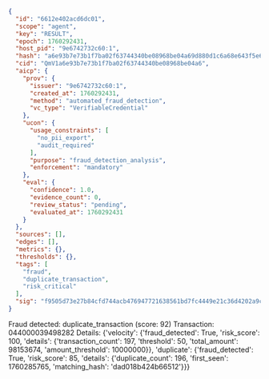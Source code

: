 ```json
{
  "id": "6612e402acd6dc01",
  "scope": "agent",
  "key": "RESULT",
  "epoch": 1760292431,
  "host_pid": "9e6742732c60:1",
  "hash": "a6e93b7e73b1f7ba02f63744340be08968be04a69d880d1c6a68e643f5e6ed70",
  "cid": "QmV1a6e93b7e73b1f7ba02f63744340be08968be04a6",
  "aicp": {
    "prov": {
      "issuer": "9e6742732c60:1",
      "created_at": 1760292431,
      "method": "automated_fraud_detection",
      "vc_type": "VerifiableCredential"
    },
    "ucon": {
      "usage_constraints": [
        "no_pii_export",
        "audit_required"
      ],
      "purpose": "fraud_detection_analysis",
      "enforcement": "mandatory"
    },
    "eval": {
      "confidence": 1.0,
      "evidence_count": 0,
      "review_status": "pending",
      "evaluated_at": 1760292431
    }
  },
  "sources": [],
  "edges": [],
  "metrics": {},
  "thresholds": {},
  "tags": [
    "fraud",
    "duplicate_transaction",
    "risk_critical"
  ],
  "sig": "f9505d73e27b84cfd744acb476947721638561bd7fc4449e21c36d4202a9c7fa"
}
```

Fraud detected: duplicate_transaction (score: 92)
Transaction: 044000039498282
Details: {'velocity': {'fraud_detected': True, 'risk_score': 100, 'details': {'transaction_count': 197, 'threshold': 50, 'total_amount': 98153674, 'amount_threshold': 10000000}}, 'duplicate': {'fraud_detected': True, 'risk_score': 85, 'details': {'duplicate_count': 196, 'first_seen': 1760285765, 'matching_hash': 'dad018b424b66512'}}}